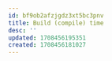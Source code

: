 ```yaml
---
id: bf9ob2afzjgdz3xt5bc3pnv
title: Build (compile) time
desc: ''
updated: 1708456195351
created: 1708456181027
---
```

